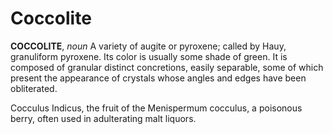 # Coccolite

**COCCOLITE**, _noun_ A variety of augite or pyroxene; called by Hauy, granuliform pyroxene. Its color is usually some shade of green. It is composed of granular distinct concretions, easily separable, some of which present the appearance of crystals whose angles and edges have been obliterated.

Cocculus Indicus, the fruit of the Menispermum cocculus, a poisonous berry, often used in adulterating malt liquors.